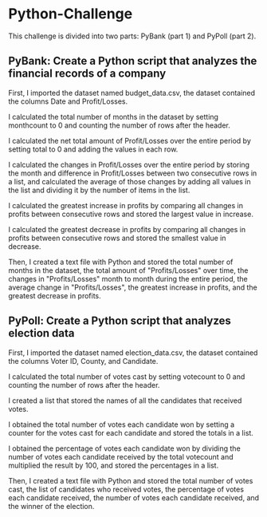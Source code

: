 # Python-Challenge
This challenge is divided into two parts: PyBank (part 1) and PyPoll (part 2). 

## PyBank: Create a Python script that analyzes the financial records of a company

First, I imported the dataset named budget_data.csv, the dataset contained the columns Date and Profit/Losses.

I calculated the total number of months in the dataset by setting monthcount to 0 and counting the number of rows after the header.

I calculated the net total amount of Profit/Losses over the entire period by setting total to 0 and adding the values in each row.

I calculated the changes in Profit/Losses over the entire period by storing the month and difference in Profit/Losses between two consecutive rows in a list, and calculated the average of those changes by adding all values in the list and dividing it by the number of items in the list.

I calculated the greatest increase in profits by comparing all changes in profits between consecutive rows and stored the largest value in increase.

I calculated the greatest decrease in profits by comparing all changes in profits between consecutive rows and stored the smallest value in decrease.

Then, I created a text file with Python and stored the total number of months in the dataset, the total amount of "Profits/Losses" over time, the changes in "Profits/Losses" month to month during the entire period, the average change in "Profits/Losses", the greatest increase in profits, and the greatest decrease in profits.

## PyPoll: Create a Python script that analyzes election data

First, I imported the dataset named election_data.csv, the dataset contained the columns Voter ID, County, and Candidate.

I calculated the total number of votes cast by setting votecount to 0 and counting the number of rows after the header.

I created a list that stored the names of all the candidates that received votes.

I obtained the total number of votes each candidate won by setting a counter for the votes cast for each candidate and stored the totals in a list.

I obtained the percentage of votes each candidate won by dividing the number of votes each candidate received by the total votecount and multiplied the result by 100, and stored the percentages in a list.

Then, I created a text file with Python and stored the total number of votes cast, the list of candidates who received votes, the percentage of votes each candidate received, the number of votes each candidate received, and the winner of the election.
